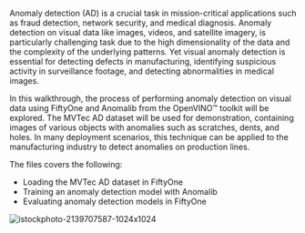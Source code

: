 Anomaly detection (AD) is a crucial task in mission-critical applications such as fraud detection, network security, and medical diagnosis. Anomaly detection on visual data like images, videos, and satellite imagery, is particularly challenging task due to the high dimensionality of the data and the complexity of the underlying patterns. Yet visual anomaly detection is essential for detecting defects in manufacturing, identifying suspicious activity in surveillance footage, and detecting abnormalities in medical images.

In this walkthrough, the process of performing anomaly detection on visual data using FiftyOne and Anomalib from the OpenVINO™ toolkit will be explored. The MVTec AD dataset will be used for demonstration, containing images of various objects with anomalies such as scratches, dents, and holes. In many deployment scenarios, this technique can be applied to the manufacturing industry to detect anomalies on production lines.

The files covers the following:

- Loading the MVTec AD dataset in FiftyOne
- Training an anomaly detection model with Anomalib
- Evaluating anomaly detection models in FiftyOne

![istockphoto-2139707587-1024x1024](https://github.com/user-attachments/assets/37662bb1-efdc-4158-806b-a16340f238ee)
